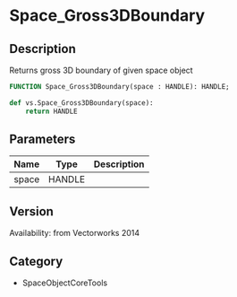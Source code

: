 # Space_Gross3DBoundary

## Description
Returns gross 3D boundary of given space object

```pascal
FUNCTION Space_Gross3DBoundary(space : HANDLE): HANDLE;
```

```python
def vs.Space_Gross3DBoundary(space):
    return HANDLE
```

## Parameters
|Name|Type|Description|
|---|---|---|
|space|HANDLE|   |

## Version
Availability: from Vectorworks 2014

## Category
* SpaceObjectCoreTools

